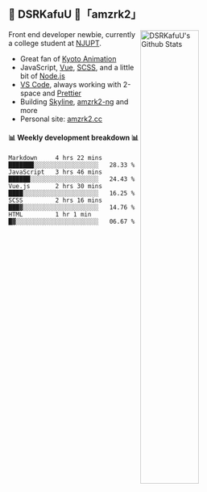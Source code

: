 ## 🍥 DSRKafuU 🍥「amzrk2」

<img align="right" alt="DSRKafuU's Github Stats" width="48%" src="https://github-readme-stats.vercel.app/api?username=amzrk2&count_private=true&show_icons=true&title_color=7793cc&icon_color=7793cc&text_color=595858&bg_color=ffffff" />

Front end developer newbie, currently a college student at [NJUPT](https://www.njupt.edu.cn/).

- Great fan of [Kyoto Animation](https://www.kyotoanimation.co.jp/)
- JavaScript, [Vue](https://vuejs.org/), [SCSS](https://sass-lang.com/), and a little bit of [Node.js](https://nodejs.org/)
- [VS Code](https://code.visualstudio.com), always working with 2-space and [Prettier](https://prettier.io/)
- Building [Skyline](https://github.com/amzrk2/skyline-overlay), [amzrk2-ng](https://github.com/amzrk2/amzrk2-ng) and more
- Personal site: [amzrk2.cc](https://amzrk2.cc/)

#### :bar_chart: Weekly development breakdown :bar_chart:

<!--START_SECTION:waka-->
```text
Markdown     4 hrs 22 mins   ███████░░░░░░░░░░░░░░░░░░   28.33 % 
JavaScript   3 hrs 46 mins   ██████░░░░░░░░░░░░░░░░░░░   24.43 % 
Vue.js       2 hrs 30 mins   ████░░░░░░░░░░░░░░░░░░░░░   16.25 % 
SCSS         2 hrs 16 mins   ███▓░░░░░░░░░░░░░░░░░░░░░   14.76 % 
HTML         1 hr 1 min      █▓░░░░░░░░░░░░░░░░░░░░░░░   06.67 % 
```
<!--END_SECTION:waka-->
